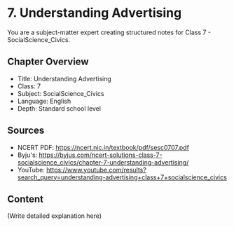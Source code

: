# 7. Understanding Advertising

You are a subject-matter expert creating structured notes for Class 7 - SocialScience_Civics.

## Chapter Overview
- Title: Understanding Advertising
- Class: 7
- Subject: SocialScience_Civics
- Language: English
- Depth: Standard school level

## Sources
- NCERT PDF: https://ncert.nic.in/textbook/pdf/sesc0707.pdf
- Byju's: https://byjus.com/ncert-solutions-class-7-socialscience_civics/chapter-7-understanding-advertising/
- YouTube: https://www.youtube.com/results?search_query=understanding-advertising+class+7+socialscience_civics

## Content
(Write detailed explanation here)
